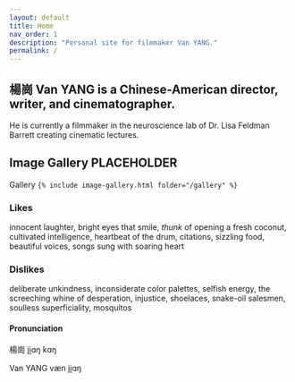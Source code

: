 ```yaml
---
layout: default
title: Home
nav_order: 1
description: "Personal site for filmmaker Van YANG."
permalink: /
---
```


## 楊崗 Van YANG is a Chinese-American director, writer, and cinematographer.

He is currently a filmmaker in the neuroscience lab of Dr. Lisa Feldman Barrett creating cinematic lectures.

## Image Gallery PLACEHOLDER 

Gallery `{% include image-gallery.html folder="/gallery" %}`

### Likes
innocent laughter, bright eyes that smile, *thunk* of opening a fresh coconut, cultivated intelligence, heartbeat of the drum, citations, sizzling food, beautiful voices, songs sung with soaring heart

### Dislikes
deliberate unkindness, inconsiderate color palettes, selfish energy, the screeching whine of desperation, injustice, shoelaces, snake-oil salesmen, soulless superficiality, mosquitos

#### Pronunciation
楊崗  ji̯ɑŋ kɑŋ 

Van YANG væn ji̯ɑŋ